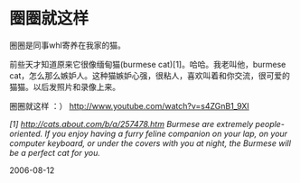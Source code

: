 # 圈圈就这样

圈圈是同事whl寄养在我家的猫。

前些天才知道原来它很像缅甸猫(burmese cat)[1]。哈哈。我老叫他，burmese cat，怎么那么嫉妒人。这种猫嫉妒心强，很粘人，喜欢叫着和你交流，很可爱的猫猫。以后发照片和录像上来。

圈圈就这样 ：）
http://www.youtube.com/watch?v=s4ZGnB1_9XI


<cite> [1] http://cats.about.com/b/a/257478.htm
Burmese are extremely people-oriented. If you enjoy having a furry feline companion on your lap, on your computer keyboard, or under the covers with you at night, the Burmese will be a perfect cat for you.

2006-08-12